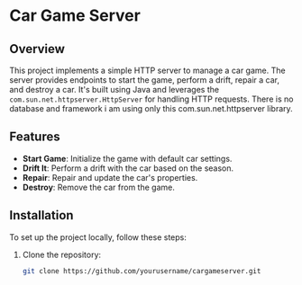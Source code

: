 # Car Game Server

## Overview
This project implements a simple HTTP server to manage a car game. The server provides endpoints to start the game,
perform a drift, repair a car, and destroy a car. It's built using Java and leverages the `com.sun.net.httpserver.HttpServer` 
for handling HTTP requests. There is no database and framework i am using only this com.sun.net.httpserver library.

## Features
- **Start Game**: Initialize the game with default car settings.
- **Drift It**: Perform a drift with the car based on the season.
- **Repair**: Repair and update the car's properties.
- **Destroy**: Remove the car from the game.

## Installation
To set up the project locally, follow these steps:

1. Clone the repository:
   ```bash
   git clone https://github.com/yourusername/cargameserver.git
